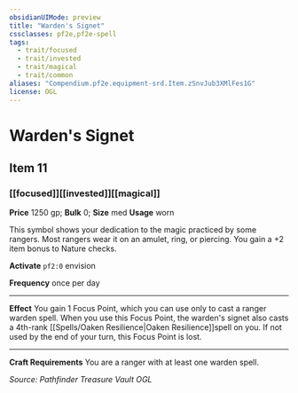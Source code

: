 ```yaml
---
obsidianUIMode: preview
title: "Warden's Signet"
cssclasses: pf2e,pf2e-spell
tags:
  - trait/focused
  - trait/invested
  - trait/magical
  - trait/common
aliases: "Compendium.pf2e.equipment-srd.Item.zSnvJub3XMlFes1G"
license: OGL
---
```

# Warden's Signet
## Item 11
### [[focused]][[invested]][[magical]]


**Price** 1250 gp; 
**Bulk** 0; **Size** med
**Usage** worn

This symbol shows your dedication to the magic practiced by some rangers. Most rangers wear it on an amulet, ring, or piercing. You gain a +2 item bonus to Nature checks.

**Activate** `pf2:0` envision

**Frequency** once per day

* * *

**Effect** You gain 1 Focus Point, which you can use only to cast a ranger warden spell. When you use this Focus Point, the warden's signet also casts a 4th-rank [[Spells/Oaken Resilience|Oaken Resilience]]spell on you. If not used by the end of your turn, this Focus Point is lost.

* * *

**Craft Requirements** You are a ranger with at least one warden spell.

*Source: Pathfinder Treasure Vault*
*OGL*